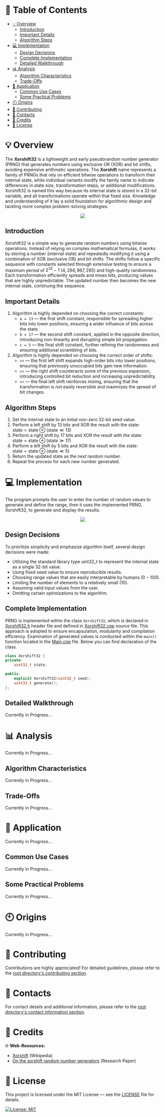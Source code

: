 # &#128209; Table of Contents
- [💡 Overview](#-overview)
  - [Introduction](#introduction)
  - [Important Details](#important-details)
  - [Algorithm Steps](#algorithm-steps)
- [💻 Implementation](#-implementation)
  - [Design Decisions](#design-decisions)
  - [Complete Implementation](#complete-implementation)
  - [Detailed Walkthrough](#detailed-walkthrough)
- [📊 Analysis](#-analysis)
  - [Algorithm Characteristics](#algorithm-characteristics)
  - [Trade-Offs](#trade-offs)
- [📝 Application](#-application)
  - [Common Use Cases](#common-use-cases)
  - [Some Practical Problems](#some-practical-problems)
- [🕙 Origins](#-origins)
- [🤝 Contributing](#-contributing)
- [📧 Contacts](#-contacts)
- [🙏 Credits](#-credits)
- [🔏 License](#-license)



# &#128161; Overview
The **Xorshift32** is a lightweight and early pseudorandom number generator (PRNG) that generates numbers using exclusive OR (XOR) and bit shifts, avoiding expensive arithmetic operations. The **Xorshift** name represents a family of PRNGs that rely on efficient bitwise operations to transform their internal state, while individual variants modify the family name to indicate differences in state size, transformation steps, or additional modifications. Xorshift32 is named this way because its internal state is stored in a 32-bit variable, and all transformations operate within that fixed size. Knowledge and understanding of it lay a solid foundation for algorithmic design and tackling more complex problem-solving strategies.
<p align="center"><img src="./Images/Xorshift32.png"/></p>


## Introduction
Xorshift32 is a simple way to generate random numbers using bitwise operations. Instead of relying on complex mathematical formulas, it works by storing a number (internal state) and repeatedly modifying it using a combination of XOR (exclusive OR) and bit shifts. The shifts follow a specific sequence with constants selected through extensive testing to ensure a maximum period of $2^{32} - 1$ ($4,294,967,295$) and high-quality randomness. Each transformation efficiently spreads and mixes bits, producing values that are highly unpredictable. The updated number then becomes the new internal state, continuing the sequence.


## Important Details
1. Algorithm is highly depended on choosing the correct constants:
   - `a = 13` — the first shift constant, responsible for spreading higher bits into lower positions, ensuring a wider influence of bits across the state.  
   - `b = 17` — the second shift constant, applied in the opposite direction, introducing non-linearity and disrupting simple bit propagation.
   - `c = 5` — the final shift constant, further refining the randomness and ensuring additional scrambling of bits.
2. Algorithm is highly depended on choosing the correct order of shifts:
   - `<<` — the first left shift expands high-order bits into lower positions, ensuring that previously unoccupied bits gain new information.
   - `>>` — the right shift counteracts some of the previous expansion, introducing controlled bit reduction and increasing unpredictability.
   - `<<` — the final left shift reinforces mixing, ensuring that the transformation is not easily reversible and maximizes the spread of bit changes.


## Algorithm Steps
1. Set the internal state to an initial non-zero $32$-bit seed value.
2. Perform a left shift by 13 bits and XOR the result with the state:  
   ${\text{state} = \text{state} \oplus (\text{state} \ll 13)}$
3. Perform a right shift by 17 bits and XOR the result with the state:  
   ${\text{state} = \text{state} \oplus (\text{state} \gg 17)}$
4. Perform a left shift by 5 bits and XOR the result with the state:  
    ${\text{state} = \text{state} \oplus (\text{state} \ll 5)}$
5. Return the updated state as the next random number.
6. Repeat the process for each new number generated.




# &#x1F4BB; Implementation
The program prompts the user to enter the number of random values to generate and define the range, then it uses the implemented PRNG, Xorshift32, to generate and display the results.
<p align="center"><img src="./Images/Demonstration.png"/></p>


## Design Decisions
To prioritize simplicity and emphasize algorithm itself, several design decisions were made:
- Utilizing the standard library type uint32_t to represent the internal state as a single 32-bit value.
- Using fixed seed value to ensure reproducible results.
- Choosing range values that are easily interpretable by humans ($0-100$).
- Limiting the number of elements to a relatively small ($10$).
- Assuming valid input values from the user.
- Omitting certain optimizations to the algorithm.


## Complete Implementation
PRNG is implemented within the class `Xorshift32`, which is declared in [Xorshift32.h](https://github.com/vezzolter/DSA/blob/xorshift/Algorithms/RNG/Xorshift32/Include/Xorshift32.h) header file and defined in [Xorshift32.cpp](https://github.com/vezzolter/DSA/blob/xorshift/Algorithms/RNG/Xorshift32/Source/Xorshift32.cpp) source file. This approach is adopted to ensure encapsulation, modularity and compilation efficiency. Examination of generated values is conducted within the `main()` function located in the [Main.cpp](https://github.com/vezzolter/DSA/blob/xorshift/Algorithms/RNG/Xorshift32/Source/Main.cpp) file. Below you can find declaration of the class.

```cpp
class Xorshift32 {
private:
	uint32_t state;

public:
	explicit Xorshift32(uint32_t seed);
	uint32_t generate();
};
```


## Detailed Walkthrough
Currently in Progress...



# &#128202; Analysis
Currently in Progress...


## Algorithm Characteristics
Currently in Progress...


## Trade-Offs
Currently in Progress...



# &#128221; Application
Currently in Progress...


## Common Use Cases
Currently in Progress...


## Some Practical Problems
Currently in Progress...



# &#x1F559; Origins
Currently in Progress...



# &#129309; Contributing
Contributions are highly appreciated! For detailed guidelines, please refer to the [root directory's contributing section](../../../#-contributing).



# &#128231; Contacts
For contact details and additional information, please refer to the [root directory's contact information section](../../../#-contacts).



# &#128591; Credits
&#127760; **Web-Resources:**  
- [Xorshift](https://en.wikipedia.org/wiki/Xorshift) (Wikipedia)
- [On the xorshift random number generators](https://www.researchgate.net/publication/220136542_On_the_xorshift_random_number_generators) (Research Paper)



# &#128271; License
This project is licensed under the MIT License — see the [LICENSE](https://github.com/vezzolter/DSA/blob/main/LICENSE) file for details.

[![License: MIT](https://img.shields.io/badge/License-MIT-yellow.svg)](https://opensource.org/licenses/MIT)
